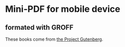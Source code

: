 # Mini-PDF for mobile device
## formated with GROFF

These books come from [the Project Gutenberg](www.gutenberg.org).

